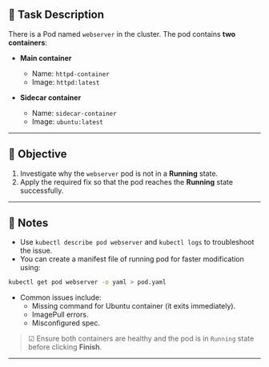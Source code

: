 ## 📝 Task Description

There is a Pod named `webserver` in the cluster. The pod contains **two containers**:

- **Main container**
    - Name: `httpd-container`
    - Image: `httpd:latest`

- **Sidecar container**
    - Name: `sidecar-container`
    - Image: `ubuntu:latest`

---

## 🔧 Objective

1. Investigate why the `webserver` pod is not in a **Running** state.
2. Apply the required fix so that the pod reaches the **Running** state successfully.

---

## 🧩 Notes

- Use `kubectl describe pod webserver` and `kubectl logs` to troubleshoot the issue.
- You can create a manifest file of running pod for faster modification using:  
```bash
kubectl get pod webserver -o yaml > pod.yaml
```

- Common issues include:
    - Missing command for Ubuntu container (it exits immediately).
    - ImagePull errors.
    - Misconfigured spec.

> ☑ Ensure both containers are healthy and the pod is in `Running` state before clicking **Finish**.

---
